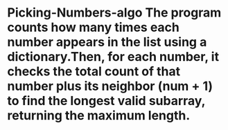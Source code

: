 # Picking-Numbers-algo The program counts how many times each number appears in the list using a dictionary.Then, for each number, it checks the total count of that number plus its neighbor (num + 1) to find the longest valid subarray, returning the maximum length.

